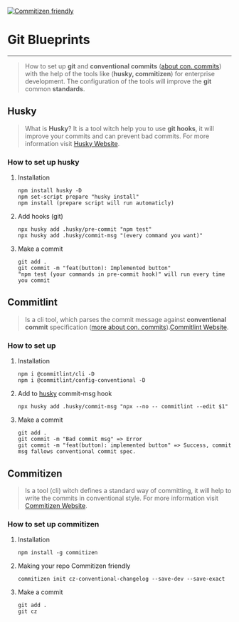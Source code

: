 [![Commitizen friendly](https://img.shields.io/badge/commitizen-friendly-brightgreen.svg)](https://github.com/commitizen/cz-cli)

# Git Blueprints

---

> How to set up **git** and **conventional commits** ([about con. commits](https://www.conventionalcommits.org/en/v1.0.0/)) 
> with the help of the tools
> like (**husky, commitizen**) for enterprise development. The configuration of the tools will
> improve the **git** common **standards**.

## Husky

> What is **Husky**? It is a tool witch help you to use **git hooks**, 
> it will improve your commits and can prevent bad commits.
> For more information visit [Husky Website](https://github.com/typicode/husky#readme).

### How to set up husky

1. Installation
    ```
    npm install husky -D
    npm set-script prepare "husky install"
    npm install (prepare script will run automaticly)
    ```
2. Add hooks (git)
    ```
    npx husky add .husky/pre-commit "npm test"
    npx husky add .husky/commit-msg "(every command you want)"
    ```
3. Make a commit
    ```
   git add . 
   git commit -m "feat(button): Implemented button"
   "npm test (your commands in pre-commit hook)" will run every time you commit
   ```
   
## Commitlint

> Is a cli tool, which parses the commit message against 
> **conventional commit** specification ([more about con. commits](https://www.conventionalcommits.org/en/v1.0.0/)).[Commitlint Website](https://commitlint.js.org/#/?id=getting-started).

### How to set up

1. Installation
   ```
   npm i @commitlint/cli -D
   npm i @commitlint/config-conventional -D
   ```
2. Add to [husky](#husky) commit-msg hook
   ```
   npx husky add .husky/commit-msg "npx --no -- commitlint --edit $1"
   ```
3. Make a commit
   ```
   git add .
   git commit -m "Bad commit msg" => Error
   git commit -m "feat(button): implemented button" => Success, commit msg fallows conventional commit spec.
   ```

## Commitizen

> Is a tool (cli) witch defines a standard way of committing, it will help to write the commits in conventional style. 
> For more information visit [Commitizen Website](https://github.com/commitizen/cz-cli). 

### How to set up commitizen

1. Installation
   ```
   npm install -g commitizen
   ```
2. Making your repo Commitizen friendly
   ```
   commitizen init cz-conventional-changelog --save-dev --save-exact
   ```
3. Make a commit
   ```
   git add .
   git cz
   ```
